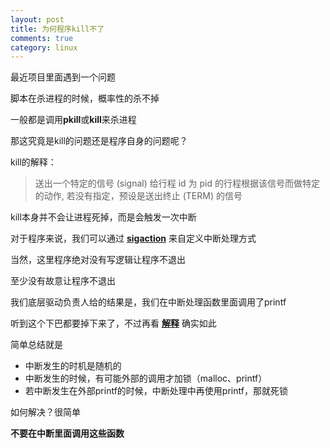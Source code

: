 ```yaml
---
layout: post
title: 为何程序kill不了
comments: true
category: linux
---
```

最近项目里面遇到一个问题

脚本在杀进程的时候，概率性的杀不掉

一般都是调用**pkill**或**kill**来杀进程

那这究竟是kill的问题还是程序自身的问题呢？

<!--more-->

kill的解释：
>送出一个特定的信号 (signal) 给行程 id 为 pid 的行程根据该信号而做特定的动作,
>若没有指定，预设是送出终止 (TERM) 的信号

kill本身并不会让进程死掉，而是会触发一次中断

对于程序来说，我们可以通过 **[sigaction](http://www.cnblogs.com/wblyuyang/archive/2012/11/13/2768923.html)** 来自定义中断处理方式

当然，这里程序绝对没有写逻辑让程序不退出

至少没有故意让程序不退出

我们底层驱动负责人给的结果是，我们在中断处理函数里面调用了printf

听到这个下巴都要掉下来了，不过再看 **[解释](http://blog.chinaunix.net/uid-23145525-id-4093071.html)** 确实如此

简单总结就是

*   中断发生的时机是随机的
*   中断发生的时候，有可能外部的调用才加锁（malloc、printf）
*   若中断发生在外部printf的时候，中断处理中再使用printf，那就死锁

如何解决？很简单

**不要在中断里面调用这些函数**


